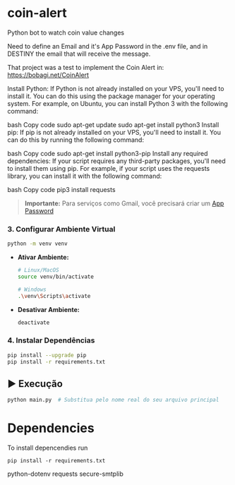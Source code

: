 # coin-alert

Python bot to watch coin value changes

Need to define an Email and it's App Password in the .env file, and in DESTINY the email that will receive the message.

That project was a test to implement the Coin Alert in: https://bobagi.net/CoinAlert

Install Python: If Python is not already installed on your VPS, you'll need to install it. You can do this using the package manager for your operating system. For example, on Ubuntu, you can install Python 3 with the following command:

bash
Copy code
sudo apt-get update
sudo apt-get install python3
Install pip: If pip is not already installed on your VPS, you'll need to install it. You can do this by running the following command:

bash
Copy code
sudo apt-get install python3-pip
Install any required dependencies: If your script requires any third-party packages, you'll need to install them using pip. For example, if your script uses the requests library, you can install it with the following command:

bash
Copy code
pip3 install requests

> **Importante:** Para serviços como Gmail, você precisará criar um [App Password](https://myaccount.google.com/apppasswords)

### 3. Configurar Ambiente Virtual
```bash
python -m venv venv
```

- **Ativar Ambiente:**
  ```bash
  # Linux/MacOS
  source venv/bin/activate
  
  # Windows
  .\venv\Scripts\activate
  ```

- **Desativar Ambiente:**
  ```bash
  deactivate
  ```

### 4. Instalar Dependências
```bash
pip install --upgrade pip
pip install -r requirements.txt
```

## ▶️ Execução
```bash
python main.py  # Substitua pelo nome real do seu arquivo principal
```

# Dependencies

To install depencendies run

`pip install -r requirements.txt`

python-dotenv
requests
secure-smtplib
